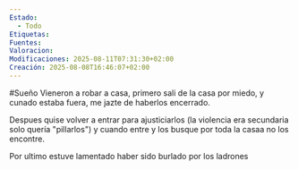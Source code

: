 ```yaml
---
Estado:
  - Todo
Etiquetas: 
Fuentes: 
Valoracion: 
Modificaciones: 2025-08-11T07:31:30+02:00
Creación: 2025-08-08T16:46:07+02:00
---
```

#Sueño
Vieneron a robar a casa, primero sali de la casa por miedo, y cunado estaba fuera, me jazte de haberlos encerrado.

Despues quise volver a entrar para ajusticiarlos (la violencia era secundaria solo quería "pillarlos") y cuando entre y los busque por toda la casaa no los encontre.

Por ultimo estuve lamentado haber sido burlado por los ladrones